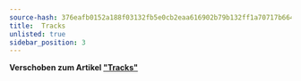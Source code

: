 ```yaml
---
source-hash: 376eafb0152a188f03132fb5e0cb2eaa616902b79b132ff1a70717b664562969
title:  Tracks
unlisted: true
sidebar_position: 3
---
```



**Verschoben zum Artikel ["Tracks"](./index.md)**